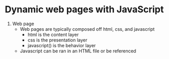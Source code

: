 # Dynamic web pages with JavaScript
1. Web page
    - Web pages are typically composed off html, css, and javascript
        - html is the content layer
        - css is the presentation layer
        - javascript() is the behavior layer
    - Javascript can be ran in an HTML file or be referenced
    